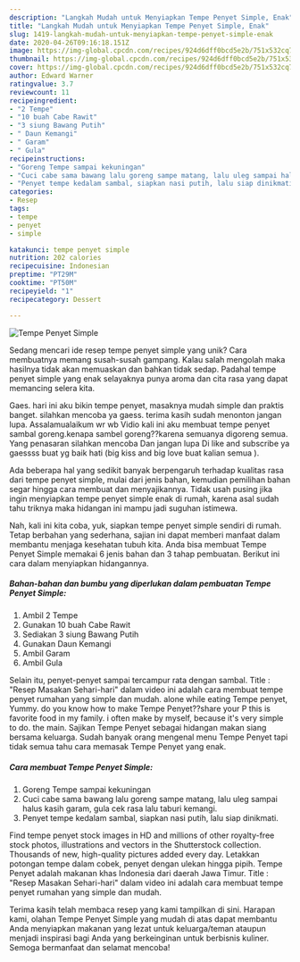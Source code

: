 ```yaml
---
description: "Langkah Mudah untuk Menyiapkan Tempe Penyet Simple, Enak"
title: "Langkah Mudah untuk Menyiapkan Tempe Penyet Simple, Enak"
slug: 1419-langkah-mudah-untuk-menyiapkan-tempe-penyet-simple-enak
date: 2020-04-26T09:16:18.151Z
image: https://img-global.cpcdn.com/recipes/924d6dff0bcd5e2b/751x532cq70/tempe-penyet-simple-foto-resep-utama.jpg
thumbnail: https://img-global.cpcdn.com/recipes/924d6dff0bcd5e2b/751x532cq70/tempe-penyet-simple-foto-resep-utama.jpg
cover: https://img-global.cpcdn.com/recipes/924d6dff0bcd5e2b/751x532cq70/tempe-penyet-simple-foto-resep-utama.jpg
author: Edward Warner
ratingvalue: 3.7
reviewcount: 11
recipeingredient:
- "2 Tempe"
- "10 buah Cabe Rawit"
- "3 siung Bawang Putih"
- " Daun Kemangi"
- " Garam"
- " Gula"
recipeinstructions:
- "Goreng Tempe sampai kekuningan"
- "Cuci cabe sama bawang lalu goreng sampe matang, lalu uleg sampai halus kasih garam, gula cek rasa lalu taburi kemangi."
- "Penyet tempe kedalam sambal, siapkan nasi putih, lalu siap dinikmati."
categories:
- Resep
tags:
- tempe
- penyet
- simple

katakunci: tempe penyet simple 
nutrition: 202 calories
recipecuisine: Indonesian
preptime: "PT29M"
cooktime: "PT50M"
recipeyield: "1"
recipecategory: Dessert

---
```



![Tempe Penyet Simple](https://img-global.cpcdn.com/recipes/924d6dff0bcd5e2b/751x532cq70/tempe-penyet-simple-foto-resep-utama.jpg)

Sedang mencari ide resep tempe penyet simple yang unik? Cara membuatnya memang susah-susah gampang. Kalau salah mengolah maka hasilnya tidak akan memuaskan dan bahkan tidak sedap. Padahal tempe penyet simple yang enak selayaknya punya aroma dan cita rasa yang dapat memancing selera kita.

Gaes. hari ini aku bikin tempe penyet, masaknya mudah simple dan praktis banget. silahkan mencoba ya gaess. terima kasih sudah menonton jangan lupa. Assalamualaikum wr wb Vidio kali ini aku membuat tempe penyet sambal goreng.kenapa sambel goreng??karena semuanya digoreng semua. Yang penasaran silahkan mencoba Dan jangan lupa Di like and subscribe ya gaessss buat yg baik hati (big kiss and big love buat kalian semua ).

Ada beberapa hal yang sedikit banyak berpengaruh terhadap kualitas rasa dari tempe penyet simple, mulai dari jenis bahan, kemudian pemilihan bahan segar hingga cara membuat dan menyajikannya. Tidak usah pusing jika ingin menyiapkan tempe penyet simple enak di rumah, karena asal sudah tahu triknya maka hidangan ini mampu jadi suguhan istimewa.


Nah, kali ini kita coba, yuk, siapkan tempe penyet simple sendiri di rumah. Tetap berbahan yang sederhana, sajian ini dapat memberi manfaat dalam membantu menjaga kesehatan tubuh kita. Anda bisa membuat Tempe Penyet Simple memakai 6 jenis bahan dan 3 tahap pembuatan. Berikut ini cara dalam menyiapkan hidangannya.

<!--inarticleads1-->

##### Bahan-bahan dan bumbu yang diperlukan dalam pembuatan Tempe Penyet Simple:

1. Ambil 2 Tempe
1. Gunakan 10 buah Cabe Rawit
1. Sediakan 3 siung Bawang Putih
1. Gunakan  Daun Kemangi
1. Ambil  Garam
1. Ambil  Gula


Selain itu, penyet-penyet sampai tercampur rata dengan sambal. Title : &#34;Resep Masakan Sehari-hari&#34; dalam video ini adalah cara membuat tempe penyet rumahan yang simple dan mudah. alone while eating Tempe penyet, Yummy. do you know how to make Tempe Penyet??share your P this is favorite food in my family. i often make by myself, because it&#39;s very simple to do. the main. Sajikan Tempe Penyet sebagai hidangan makan siang bersama keluarga. Sudah banyak orang mengenal menu Tempe Penyet tapi tidak semua tahu cara memasak Tempe Penyet yang enak. 

<!--inarticleads2-->

##### Cara membuat Tempe Penyet Simple:

1. Goreng Tempe sampai kekuningan
1. Cuci cabe sama bawang lalu goreng sampe matang, lalu uleg sampai halus kasih garam, gula cek rasa lalu taburi kemangi.
1. Penyet tempe kedalam sambal, siapkan nasi putih, lalu siap dinikmati.


Find tempe penyet stock images in HD and millions of other royalty-free stock photos, illustrations and vectors in the Shutterstock collection. Thousands of new, high-quality pictures added every day. Letakkan potongan tempe dalam cobek, penyet dengan ulekan hingga pipih. Tempe Penyet adalah makanan khas Indonesia dari daerah Jawa Timur. Title : &#34;Resep Masakan Sehari-hari&#34; dalam video ini adalah cara membuat tempe penyet rumahan yang simple dan mudah. 

Terima kasih telah membaca resep yang kami tampilkan di sini. Harapan kami, olahan Tempe Penyet Simple yang mudah di atas dapat membantu Anda menyiapkan makanan yang lezat untuk keluarga/teman ataupun menjadi inspirasi bagi Anda yang berkeinginan untuk berbisnis kuliner. Semoga bermanfaat dan selamat mencoba!
